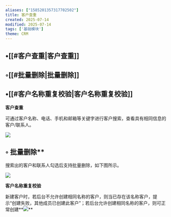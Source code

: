 ```yaml
---
aliases: ["1585201357317702502"]
title: 客户查重
created: 2025-07-14
modified: 2025-07-14
tags: ['基础模块']
theme: CRM
---
```


## •[[#客户查重|客户查重]]

## ◦[[#批量删除|批量删除]]

## •[[#客户名称重复校验|客户名称重复校验]]

**客户查重**

可通过客户名称、电话、手机和邮箱等关键字进行客户搜索，查看具有相同信息的客户/联系人。

![](6f2bd7d92f1373eb6673d53bec0daa66.jpg)

## ◦ 批量删除**

搜索出的客户和联系人勾选后支持批量删除，如下图所示。

![](a273083f0d30207a301052c3715a1c43.jpg)

**客户名称重复校验**

新建客户时，若后台不允许创建相同名称的客户，则当已存在该名称客户，提示“创建失败，其他成员已创建此客户”；若后台允许创建相同名称的客户，则可正常创建**![](f9f3a2af7236566080ff7924bcdf7964.jpg)**